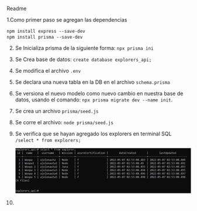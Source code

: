 Readme

 1.Como primer paso se agregan las dependencias


```
npm install express --save-dev
npm install prisma --save-dev
```

2. Se Inicializa prisma de la siguiente forma: `npx prisma ini`
3. Se Crea base de datos: `create database explorers_api;`
4. Se modifica el archivo `.env`
5. Se declara una nueva tabla en la DB en el archivo `schema.prisma`
6. Se versiona el nuevo modelo como nuevo cambio en nuestra base de datos, usando el comando: `npx prisma migrate dev --name init`.
7. Se crea un archivo `prisma/seed.js`
8. Se corre el archivo: `node prisma/seed.js`
9. Se verifica que se hayan agregado los explorers en terminal SQL `/select * from explorers;`

   ![img](image/Readme/1651892485361.png)
10.
